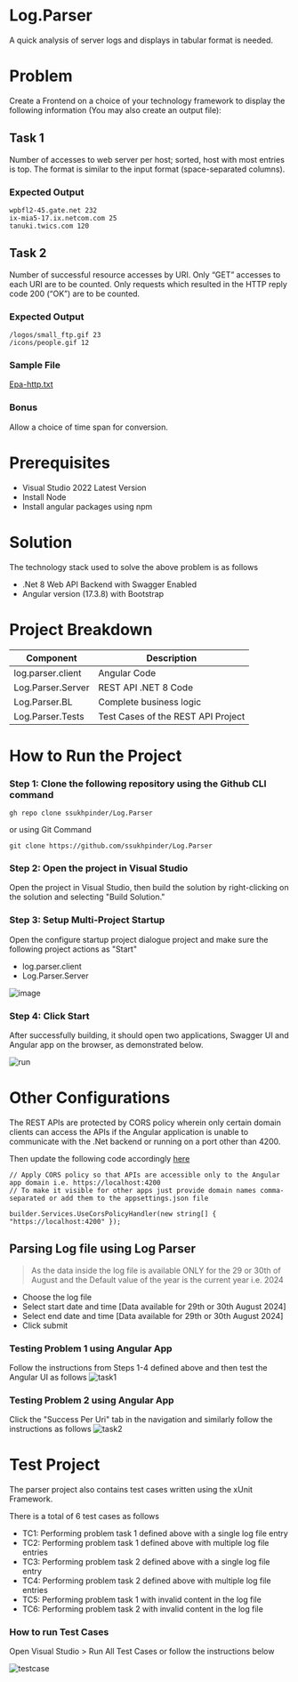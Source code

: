 # Log.Parser
A quick analysis of server logs and displays in tabular format is needed.

# Problem
Create a Frontend on a choice of your technology framework to display the following information (You may also create an output file):

## Task 1
Number of accesses to web server per host; sorted, host with most entries is top. The format is similar to the input format (space-separated columns).

### Expected Output
```
wpbfl2-45.gate.net 232
ix-mia5-17.ix.netcom.com 25
tanuki.twics.com 120
```

## Task 2
Number of successful resource accesses by URI. Only “GET” accesses to each URI are to be counted. Only requests which resulted in the HTTP reply code 200 (“OK”) are to be counted.

### Expected Output
```
/logos/small_ftp.gif 23
/icons/people.gif 12
```

### Sample File
[Epa-http.txt](https://github.com/ssukhpinder/Log.Parser/blob/main/Log.Parser.Server/epa-http.txt)

### Bonus
Allow a choice of time span for conversion.

# Prerequisites
- Visual Studio 2022 Latest Version
- Install Node
- Install angular packages using npm

# Solution
The technology stack used to solve the above problem is as follows
- .Net 8 Web API Backend with Swagger Enabled
- Angular version (17.3.8) with Bootstrap

# Project Breakdown
| Component          | Description                      |
| ------------------ | -------------------------------- |
| log.parser.client  | Angular Code                     |
| Log.Parser.Server  | REST API .NET 8 Code             |
| Log.Parser.BL      | Complete business logic          |
| Log.Parser.Tests   | Test Cases of the REST API Project|

# How to Run the Project
### Step 1: Clone the following repository using the Github CLI command
```
gh repo clone ssukhpinder/Log.Parser
```
or using Git Command
```
git clone https://github.com/ssukhpinder/Log.Parser
```

### Step 2: Open the project in Visual Studio
Open the project in Visual Studio, then build the solution by right-clicking on the solution and selecting "Build Solution."

### Step 3: Setup Multi-Project Startup
Open the configure startup project dialogue project and make sure the following project actions as "Start"

- log.parser.client
- Log.Parser.Server

![image](https://github.com/user-attachments/assets/18ab74c8-225c-4916-9af3-9d23b35e678a)

### Step 4: Click Start
After successfully building, it should open two applications, Swagger UI and Angular app on the browser, as demonstrated below.

![run](https://github.com/user-attachments/assets/0a0ced24-182b-46cd-a33d-721904e3ff33)

# Other Configurations
The REST APIs are protected by CORS policy wherein only certain domain clients can access the APIs if the Angular application is unable to communicate with the .Net backend or running on a port other than 4200.

Then update the following code accordingly [here](https://github.com/ssukhpinder/Log.Parser/blob/main/Log.Parser.Server/Program.cs)

```
// Apply CORS policy so that APIs are accessible only to the Angular app domain i.e. https://localhost:4200
// To make it visible for other apps just provide domain names comma-separated or add them to the appsettings.json file

builder.Services.UseCorsPolicyHandler(new string[] { "https://localhost:4200" });
```

## Parsing Log file using Log Parser
> As the data inside the log file is available ONLY for the 29 or 30th of August and the Default value of the year is the current year i.e. 2024

- Choose the log file
- Select start date and time [Data available for 29th or 30th August 2024]
- Select end date and time [Data available for 29th or 30th August 2024]
- Click submit

### Testing Problem 1 using Angular App
Follow the instructions from Steps 1-4 defined above and then test the Angular UI as follows
![task1](https://github.com/user-attachments/assets/0fd91a19-908f-4421-840d-f3baee764b90)

### Testing Problem 2 using Angular App
Click the "Success Per Uri" tab in the navigation and similarly follow the instructions as follows
![task2](https://github.com/user-attachments/assets/c9b4e467-5994-420c-b57a-533afc866e69)


# Test Project
The parser project also contains test cases written using the xUnit Framework.

There is a total of 6 test cases as follows
- TC1: Performing problem task 1 defined above with a single log file entry
- TC2: Performing problem task 1 defined above with multiple log file entries
- TC3: Performing problem task 2 defined above with a single log file entry
- TC4: Performing problem task 2 defined above with multiple log file entries
- TC5: Performing problem task 1 with invalid content in the log file
- TC6: Performing problem task 2 with invalid content in the log file

### How to run Test Cases
Open Visual Studio > Run All Test Cases or follow the instructions below

![testcase](https://github.com/user-attachments/assets/b10666ff-ea82-4f11-b5e0-292e6370a526)


